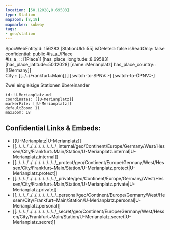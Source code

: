 ```yaml
---
location: [50.12028,8.69583] 
type: Station 
mapzoom: [8,18] 
mapmarker: subway 
tags:
- geo/station
---
```

SpocWebEntityId: 156283
[StationUId::55] 
isDeleted: false
isReadOnly: false
confidential: public
#is_a_/Place  
#is_a_ :: [[Place]] 
[has_place_longitude::8.69583] 
[has_place_latitude::50.12028] 
[name::Merianplatz] 
has_place_country:: [[Germany]]  
City :: [[../../Frankfurt~Main]] ] 
[switch-to-SPNV::-] 
[switch-to-ÖPNV::-] 

Zwei eingleisige Stationen übereinander

```leaflet
id: U-Merianplatz.md
coordinates: [[U-Merianplatz]] 
markerFile: [[U-Merianplatz]] 
defaultZoom: 11 
maxZoom: 18
```


## Confidential Links & Embeds: 
- [[U-Merianplatz|U-Merianplatz]] 
- [[../../../../../../../../../../_internal/geo/Continent/Europe/Germany/West/Hessen/City/Frankfurt~Main/Station/U-Merianplatz.internal|U-Merianplatz.internal]] 
- [[../../../../../../../../../../_protect/geo/Continent/Europe/Germany/West/Hessen/City/Frankfurt~Main/Station/U-Merianplatz.protect|U-Merianplatz.protect]] 
- [[../../../../../../../../../../_private/geo/Continent/Europe/Germany/West/Hessen/City/Frankfurt~Main/Station/U-Merianplatz.private|U-Merianplatz.private]] 
- [[../../../../../../../../../../_personal/geo/Continent/Europe/Germany/West/Hessen/City/Frankfurt~Main/Station/U-Merianplatz.personal|U-Merianplatz.personal]] 
- [[../../../../../../../../../../_secret/geo/Continent/Europe/Germany/West/Hessen/City/Frankfurt~Main/Station/U-Merianplatz.secret|U-Merianplatz.secret]] 
